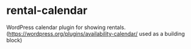 # rental-calendar
WordPress calendar plugin for showing rentals. (https://wordpress.org/plugins/availability-calendar/ used as a building block)
